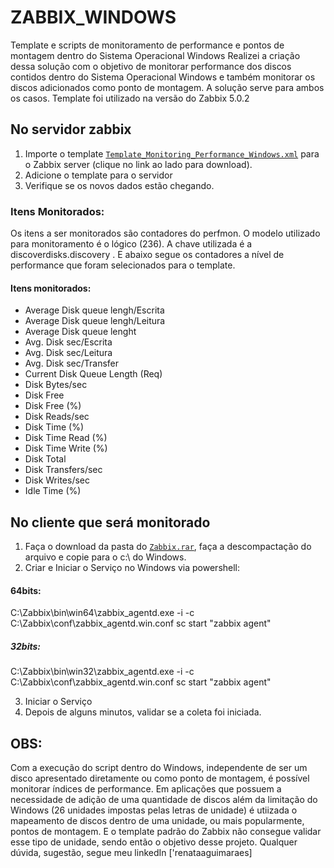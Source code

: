 # ZABBIX_WINDOWS
Template e scripts de monitoramento de performance e pontos de montagem dentro do Sistema Operacional Windows
Realizei a criação dessa solução com o objetivo de monitorar performance dos discos contidos dentro do Sistema Operacional Windows e 
também monitorar os discos adicionados como ponto de montagem. A solução serve para ambos os casos.
Template foi utilizado na versão do Zabbix 5.0.2

## No servidor zabbix
1. Importe o template
   [`Template_Monitoring_Performance_Windows.xml`](Template_Monitoring_Performance_Windows.xml)
   para o Zabbix server (clique no link ao lado para download).
2. Adicione o template para o servidor
3. Verifique se os novos dados estão chegando.


### Itens Monitorados: 
Os itens a ser monitorados são contadores do perfmon. O modelo utilizado para monitoramento é o lógico (236).
A chave utilizada é a discoverdisks.discovery .
E abaixo segue os contadores a nível de performance que foram selecionados para o template.

#### Itens monitorados:
- Average Disk queue lengh/Escrita
- Average Disk queue lengh/Leitura
- Average Disk queue lenght
- Avg. Disk sec/Escrita
- Avg. Disk sec/Leitura
- Avg. Disk sec/Transfer
- Current Disk Queue Length (Req)
- Disk Bytes/sec
- Disk Free
- Disk Free (%)
- Disk Reads/sec
- Disk Time (%)
- Disk Time Read (%)
- Disk Time Write (%)
- Disk Total
- Disk Transfers/sec
- Disk Writes/sec
- Idle Time (%)

## No cliente que será monitorado

1. Faça o download da pasta do [`Zabbix.rar`](ZABBIX), faça a descompactação do arquivo e copie para o c:\ do Windows.
2. Criar e Iniciar o Serviço no Windows via powershell: 
#### 64bits: 
C:\Zabbix\bin\win64\zabbix_agentd.exe -i -c C:\Zabbix\conf\zabbix_agentd.win.conf
sc start "zabbix agent"
##### 32bits: 
C:\Zabbix\bin\win32\zabbix_agentd.exe -i -c C:\Zabbix\conf\zabbix_agentd.win.conf
sc start "zabbix agent"

3. Iniciar o Serviço
4. Depois de alguns minutos, validar se a coleta foi iniciada.

## OBS:
Com a execução do script dentro do Windows, independente de ser um disco apresentado diretamente ou como ponto de montagem, é possível monitorar índices de performance.
Em aplicações que possuem a necessidade de adição de uma quantidade de discos além da limitação do Windows (26 unidades impostas pelas letras de unidade) é utiizada o mapeamento de discos dentro de uma unidade, ou mais popularmente, pontos de montagem. E o template padrão do Zabbix não consegue validar esse tipo de unidade, sendo então o objetivo desse projeto.
Qualquer dúvida, sugestão, segue meu linkedIn ['renataaguimaraes]
